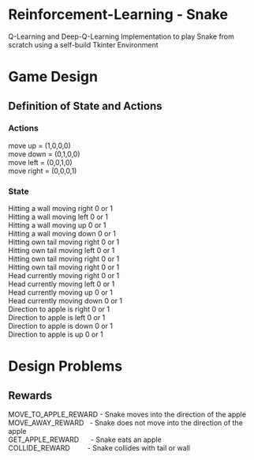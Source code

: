 # Reinforcement-Learning - Snake
Q-Learning and Deep-Q-Learning Implementation to play Snake from scratch using a self-build Tkinter Environment 

# Game Design
## Definition of State and Actions

### Actions
move up = (1,0,0,0)  <br>
move down = (0,1,0,0)  <br>
move left = (0,0,1,0)  <br>
move right = (0,0,0,1)   <br>

### State
Hitting a wall moving right   0 or 1   <br>
Hitting a wall moving left    0 or 1   <br>
Hitting a wall moving up      0 or 1   <br>
Hitting a wall moving down    0 or 1   <br>
Hitting own tail moving right 0 or 1   <br>
Hitting own tail moving left  0 or 1   <br>
Hitting own tail moving right 0 or 1   <br>
Hitting own tail moving right 0 or 1   <br>
Head currently moving right   0 or 1   <br>
Head currently moving left    0 or 1   <br>
Head currently moving up      0 or 1   <br>
Head currently moving down    0 or 1   <br>
Direction to apple is right   0 or 1   <br>
Direction to apple is left    0 or 1   <br>
Direction to apple is down    0 or 1   <br>
Direction to apple is up      0 or 1   <br>

# Design Problems
## Rewards

MOVE_TO_APPLE_REWARD  - Snake moves into the direction of the apple <br>
MOVE_AWAY_REWARD &nbsp; - Snake does not move into the direction of the apple <br>
GET_APPLE_REWARD &nbsp; &nbsp;&nbsp; - Snake eats an apple <br>
COLLIDE_REWARD   &nbsp; &nbsp; &nbsp; &nbsp; - Snake collides with tail or wall  <br>

